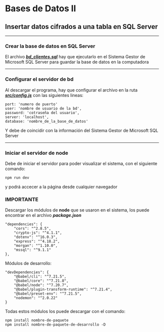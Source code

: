 # Bases de Datos II

## Insertar datos cifrados a una tabla en SQL Server

---

### Crear la base de datos en SQL Server

El archivo [**_bd_clientes.sql_**](./src/public/bd_clientes.sql) hay que ejecutarlo en el Sistema Gestor de Microsoft SQL Server para guardar la base de datos en la computadora

---

### Configurar el servidor de bd

Al descargar el programa, hay que configurar el archivo en la ruta [**_src/config.js_**](./src/config.js) con las siguientes lineas:

    port: 'numero de puerto'
    user: 'nombre de usuario de la bd',
    password: 'cotraseña del usuario',
    server: 'localhost',
    database: 'nombre_de_la_base_de_datos'

Y debe de coincidir con la información del Sistema Gestor de Microsoft SQL Server

---

### Iniciar el servidor de node

Debe de iniciar el servidor para poder visualizar el sistema, con el siguiente comando:

    npm run dev

y podrá accecer a la página desde cualquier navegador

### IMPORTANTE

Descargar los módulos de **node** que se usaron en el sistema, los puede encontrar en el archivo **_package.json_**

    "dependencies": {
        "cors": "^2.8.5",
        "crypto-js": "^4.1.1",
        "dotenv": "^16.0.3",
        "express": "^4.18.2",
        "morgan": "^1.10.0",
        "mssql": "^9.1.1"
    },

Módulos de desarrollo:

    "devDependencies": {
        "@babel/cli": "^7.21.5",
        "@babel/core": "^7.21.8",
        "@babel/node": "^7.20.7",
        "@babel/plugin-transform-runtime": "^7.21.4",
        "@babel/preset-env": "^7.21.5",
        "nodemon": "^2.0.22"
    }

Todas estos módulos los puede descargar con el comando:

    npm install nombre-de-paquete
    npm install nombre-de-paquete-de-desarrollo -D
